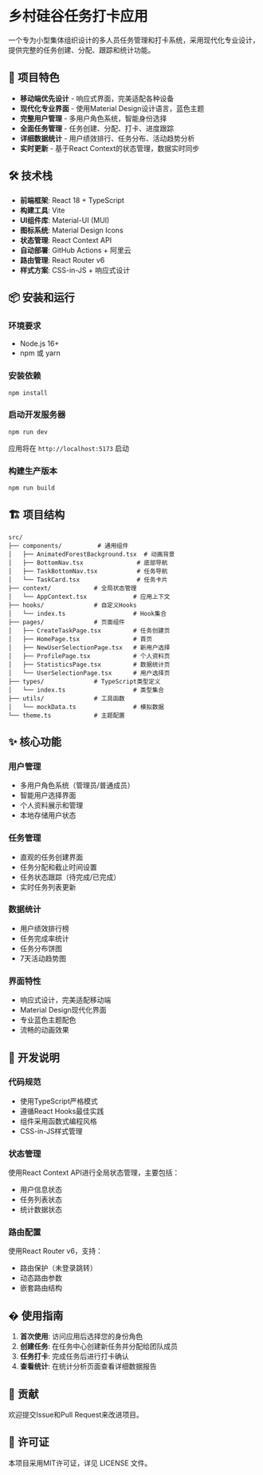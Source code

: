 # 乡村硅谷任务打卡应用

一个专为小型集体组织设计的多人员任务管理和打卡系统，采用现代化专业设计，提供完整的任务创建、分配、跟踪和统计功能。

## 🚀 项目特色

- **移动端优先设计** - 响应式界面，完美适配各种设备
- **现代化专业界面** - 使用Material Design设计语言，蓝色主题
- **完整用户管理** - 多用户角色系统，智能身份选择
- **全面任务管理** - 任务创建、分配、打卡、进度跟踪
- **详细数据统计** - 用户绩效排行、任务分布、活动趋势分析
- **实时更新** - 基于React Context的状态管理，数据实时同步

## 🛠️ 技术栈

- **前端框架**: React 18 + TypeScript
- **构建工具**: Vite
- **UI组件库**: Material-UI (MUI)
- **图标系统**: Material Design Icons
- **状态管理**: React Context API
- **自动部署**: GitHub Actions + 阿里云
- **路由管理**: React Router v6
- **样式方案**: CSS-in-JS + 响应式设计

## 📦 安装和运行

### 环境要求

- Node.js 16+
- npm 或 yarn

### 安装依赖

```bash
npm install
```

### 启动开发服务器

```bash
npm run dev
```

应用将在 `http://localhost:5173` 启动

### 构建生产版本

```bash
npm run build
```

## 🏗️ 项目结构

```text
src/
├── components/          # 通用组件
│   ├── AnimatedForestBackground.tsx  # 动画背景
│   ├── BottomNav.tsx               # 底部导航
│   ├── TaskBottomNav.tsx           # 任务导航
│   └── TaskCard.tsx                # 任务卡片
├── context/            # 全局状态管理
│   └── AppContext.tsx             # 应用上下文
├── hooks/              # 自定义Hooks
│   └── index.ts                   # Hook集合
├── pages/              # 页面组件
│   ├── CreateTaskPage.tsx         # 任务创建页
│   ├── HomePage.tsx               # 首页
│   ├── NewUserSelectionPage.tsx   # 新用户选择
│   ├── ProfilePage.tsx            # 个人资料页
│   ├── StatisticsPage.tsx         # 数据统计页
│   └── UserSelectionPage.tsx      # 用户选择页
├── types/              # TypeScript类型定义
│   └── index.ts                   # 类型集合
├── utils/              # 工具函数
│   └── mockData.ts                # 模拟数据
└── theme.ts            # 主题配置
```

## ✨ 核心功能

### 用户管理

- 多用户角色系统（管理员/普通成员）
- 智能用户选择界面
- 个人资料展示和管理
- 本地存储用户状态

### 任务管理

- 直观的任务创建界面
- 任务分配和截止时间设置
- 任务状态跟踪（待完成/已完成）
- 实时任务列表更新

### 数据统计

- 用户绩效排行榜
- 任务完成率统计
- 任务分布饼图
- 7天活动趋势图

### 界面特性

- 响应式设计，完美适配移动端
- Material Design现代化界面
- 专业蓝色主题配色
- 流畅的动画效果

## 🔧 开发说明

### 代码规范

- 使用TypeScript严格模式
- 遵循React Hooks最佳实践
- 组件采用函数式编程风格
- CSS-in-JS样式管理

### 状态管理

使用React Context API进行全局状态管理，主要包括：

- 用户信息状态
- 任务列表状态  
- 统计数据状态

### 路由配置

使用React Router v6，支持：

- 路由保护（未登录跳转）
- 动态路由参数
- 嵌套路由结构

## � 使用指南

1. **首次使用**: 访问应用后选择您的身份角色
2. **创建任务**: 在任务中心创建新任务并分配给团队成员
3. **任务打卡**: 完成任务后进行打卡确认
4. **查看统计**: 在统计分析页面查看详细数据报告

## 🤝 贡献

欢迎提交Issue和Pull Request来改进项目。

## 📄 许可证

本项目采用MIT许可证，详见 LICENSE 文件。
